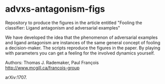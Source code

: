 # advxs-antagonism-figs
Repository to produce the figures in the article entitled "Fooling the classifier: Ligand antagonism and adversarial examples"

We have developed the idea that the phenomenon of adversarial examples and ligand antagonism are instances of the same general concept of fooling a decision-maker. The scripts reproduce the figures in the paper. By playing with parameters you can get a feeling for the involved dynamics yourself.

Authors: Thomas J. Rademaker, Paul François
http://www.mcgill.ca/francois-group

arXiv:1707.
